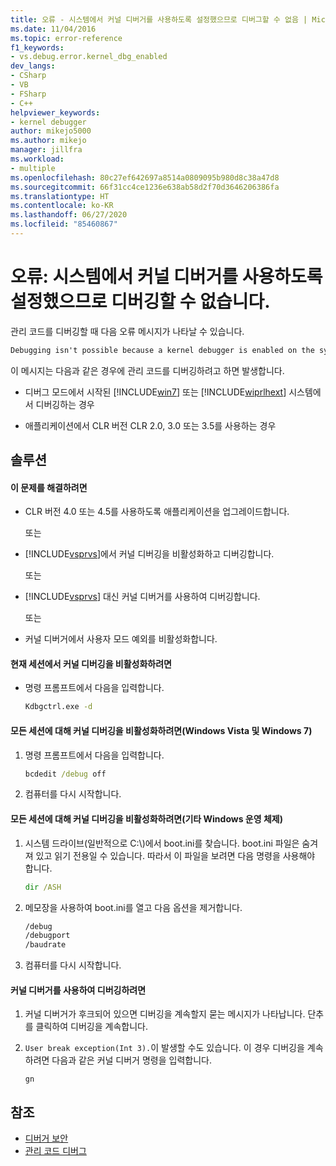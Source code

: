 ```yaml
---
title: 오류 - 시스템에서 커널 디버거를 사용하도록 설정했으므로 디버그할 수 없음 | Microsoft Docs
ms.date: 11/04/2016
ms.topic: error-reference
f1_keywords:
- vs.debug.error.kernel_dbg_enabled
dev_langs:
- CSharp
- VB
- FSharp
- C++
helpviewer_keywords:
- kernel debugger
author: mikejo5000
ms.author: mikejo
manager: jillfra
ms.workload:
- multiple
ms.openlocfilehash: 80c27ef642697a8514a0809095b980d8c38a47d8
ms.sourcegitcommit: 66f31cc4ce1236e638ab58d2f70d3646206386fa
ms.translationtype: HT
ms.contentlocale: ko-KR
ms.lasthandoff: 06/27/2020
ms.locfileid: "85460867"
---
```

# <a name="error-debugging-isn39t-possible-because-a-kernel-debugger-is-enabled-on-the-system"></a>오류: 시스템에서 커널 디버거를 사용하도록 설정했으므로 디버깅할 수 없습니다.
관리 코드를 디버깅할 때 다음 오류 메시지가 나타날 수 있습니다.

```cmd
Debugging isn't possible because a kernel debugger is enabled on the system
```

 이 메시지는 다음과 같은 경우에 관리 코드를 디버깅하려고 하면 발생합니다.

- 디버그 모드에서 시작된 [!INCLUDE[win7](../debugger/includes/win7_md.md)] 또는 [!INCLUDE[wiprlhext](../debugger/includes/wiprlhext_md.md)] 시스템에서 디버깅하는 경우

- 애플리케이션에서 CLR 버전 CLR 2.0, 3.0 또는 3.5를 사용하는 경우

## <a name="solution"></a>솔루션

#### <a name="to-fix-this-problem"></a>이 문제를 해결하려면

- CLR 버전 4.0 또는 4.5를 사용하도록 애플리케이션을 업그레이드합니다.

   또는

- [!INCLUDE[vsprvs](../code-quality/includes/vsprvs_md.md)]에서 커널 디버깅을 비활성화하고 디버깅합니다.

   또는

- [!INCLUDE[vsprvs](../code-quality/includes/vsprvs_md.md)] 대신 커널 디버거를 사용하여 디버깅합니다.

   또는

- 커널 디버거에서 사용자 모드 예외를 비활성화합니다.

#### <a name="to-disable-kernel-debugging-in-the-current-session"></a>현재 세션에서 커널 디버깅을 비활성화하려면

- 명령 프롬프트에서 다음을 입력합니다.

    ```cmd
    Kdbgctrl.exe -d
    ```

#### <a name="to-disable-kernel-debugging-for-all-sessions-windows-vista-and-windows-7"></a>모든 세션에 대해 커널 디버깅을 비활성화하려면(Windows Vista 및 Windows 7)

1. 명령 프롬프트에서 다음을 입력합니다.

    ```cmd
    bcdedit /debug off
    ```

2. 컴퓨터를 다시 시작합니다.

#### <a name="to-disable-kernel-debugging-for-all-sessions-other-windows-operating-systems"></a>모든 세션에 대해 커널 디버깅을 비활성화하려면(기타 Windows 운영 체제)

1. 시스템 드라이브(일반적으로 C:\\)에서 boot.ini를 찾습니다. boot.ini 파일은 숨겨져 있고 읽기 전용일 수 있습니다. 따라서 이 파일을 보려면 다음 명령을 사용해야 합니다.

    ```cmd
    dir /ASH
    ```

2. 메모장을 사용하여 boot.ini를 열고 다음 옵션을 제거합니다.

    ```cmd
    /debug
    /debugport
    /baudrate
    ```

3. 컴퓨터를 다시 시작합니다.

#### <a name="to-debug-with-the-kernel-debugger"></a>커널 디버거를 사용하여 디버깅하려면

1. 커널 디버거가 후크되어 있으면 디버깅을 계속할지 묻는 메시지가 나타납니다. 단추를 클릭하여 디버깅을 계속합니다.

2. `User break exception(Int 3).`이 발생할 수도 있습니다. 이 경우 디버깅을 계속하려면 다음과 같은 커널 디버거 명령을 입력합니다.

     `gn`

## <a name="see-also"></a>참조
- [디버거 보안](../debugger/debugger-security.md)
- [관리 코드 디버그](../debugger/debugging-managed-code.md)

